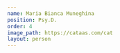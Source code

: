 ```yaml
---
name: Maria Bianca Muneghina
position: Psy.D.
order: 4
image_path: https://cataas.com/cat
layout: person
---
```

 